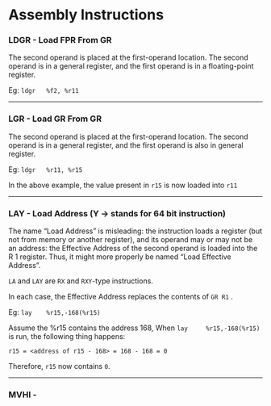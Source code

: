 # Assembly Instructions

### LDGR - Load FPR From GR

The second operand is placed at the first-operand location. The second operand 
is in a general register, and the first operand is in a floating-point register.

Eg: `ldgr	%f2, %r11`

-----------------------------------

### LGR - Load GR From GR

The second operand is placed at the first-operand location. The second operand 
is in a general register, and the first operand is also in general register.

Eg: `ldgr	%r11, %r15`

In the above example, the value present in `r15` is now loaded into `r11`

-----------------------------------

### LAY - Load Address (Y -> stands for 64 bit instruction)

The name “Load Address” is misleading: the instruction loads a register (but not from memory or
another register), and its operand may or may not be an address: the Effective Address of the
second operand is loaded into the R 1 register. Thus, it might more properly be named “Load
Effective Address”.

`LA` and `LAY` are `RX` and `RXY`-type instructions.

In each case, the Effective Address replaces the contents of `GR R1` .

Eg: `lay 	%r15,-168(%r15)`

Assume the %r15 contains the address 168, When `lay 	%r15,-168(%r15)` is run, the following thing happens:

`r15 = <address of r15 - 168> = 168 - 168 = 0`

Therefore, `r15` now contains `0`.

-----------------------------------

### MVHI - 

